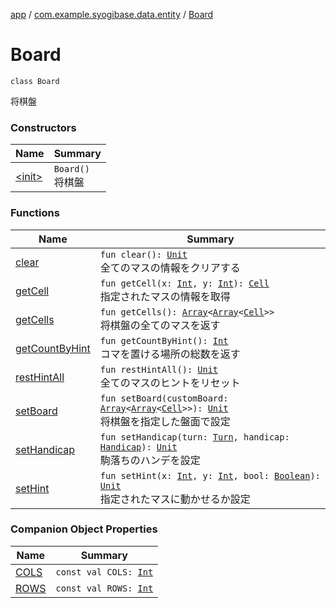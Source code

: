 [app](../../index.md) / [com.example.syogibase.data.entity](../index.md) / [Board](./index.md)

# Board

`class Board`

将棋盤

### Constructors

| Name | Summary |
|---|---|
| [&lt;init&gt;](-init-.md) | `Board()`<br>将棋盤 |

### Functions

| Name | Summary |
|---|---|
| [clear](clear.md) | `fun clear(): `[`Unit`](https://kotlinlang.org/api/latest/jvm/stdlib/kotlin/-unit/index.html)<br>全てのマスの情報をクリアする |
| [getCell](get-cell.md) | `fun getCell(x: `[`Int`](https://kotlinlang.org/api/latest/jvm/stdlib/kotlin/-int/index.html)`, y: `[`Int`](https://kotlinlang.org/api/latest/jvm/stdlib/kotlin/-int/index.html)`): `[`Cell`](../-cell/index.md)<br>指定されたマスの情報を取得 |
| [getCells](get-cells.md) | `fun getCells(): `[`Array`](https://kotlinlang.org/api/latest/jvm/stdlib/kotlin/-array/index.html)`<`[`Array`](https://kotlinlang.org/api/latest/jvm/stdlib/kotlin/-array/index.html)`<`[`Cell`](../-cell/index.md)`>>`<br>将棋盤の全てのマスを返す |
| [getCountByHint](get-count-by-hint.md) | `fun getCountByHint(): `[`Int`](https://kotlinlang.org/api/latest/jvm/stdlib/kotlin/-int/index.html)<br>コマを置ける場所の総数を返す |
| [restHintAll](rest-hint-all.md) | `fun restHintAll(): `[`Unit`](https://kotlinlang.org/api/latest/jvm/stdlib/kotlin/-unit/index.html)<br>全てのマスのヒントをリセット |
| [setBoard](set-board.md) | `fun setBoard(customBoard: `[`Array`](https://kotlinlang.org/api/latest/jvm/stdlib/kotlin/-array/index.html)`<`[`Array`](https://kotlinlang.org/api/latest/jvm/stdlib/kotlin/-array/index.html)`<`[`Cell`](../-cell/index.md)`>>): `[`Unit`](https://kotlinlang.org/api/latest/jvm/stdlib/kotlin/-unit/index.html)<br>将棋盤を指定した盤面で設定 |
| [setHandicap](set-handicap.md) | `fun setHandicap(turn: `[`Turn`](../../com.example.syogibase.data.value/-turn/index.md)`, handicap: `[`Handicap`](../../com.example.syogibase.data.value/-handicap/index.md)`): `[`Unit`](https://kotlinlang.org/api/latest/jvm/stdlib/kotlin/-unit/index.html)<br>駒落ちのハンデを設定 |
| [setHint](set-hint.md) | `fun setHint(x: `[`Int`](https://kotlinlang.org/api/latest/jvm/stdlib/kotlin/-int/index.html)`, y: `[`Int`](https://kotlinlang.org/api/latest/jvm/stdlib/kotlin/-int/index.html)`, bool: `[`Boolean`](https://kotlinlang.org/api/latest/jvm/stdlib/kotlin/-boolean/index.html)`): `[`Unit`](https://kotlinlang.org/api/latest/jvm/stdlib/kotlin/-unit/index.html)<br>指定されたマスに動かせるか設定 |

### Companion Object Properties

| Name | Summary |
|---|---|
| [COLS](-c-o-l-s.md) | `const val COLS: `[`Int`](https://kotlinlang.org/api/latest/jvm/stdlib/kotlin/-int/index.html) |
| [ROWS](-r-o-w-s.md) | `const val ROWS: `[`Int`](https://kotlinlang.org/api/latest/jvm/stdlib/kotlin/-int/index.html) |
